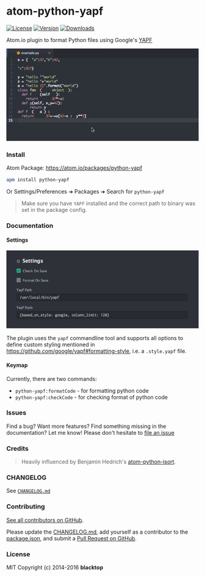 atom-python-yapf
================

[![License](http://img.shields.io/:license-mit-blue.svg)](http://doge.mit-license.org)
[![Version](https://img.shields.io/apm/v/python-yapf.svg)](https://atom.io/packages/python-yapf)
[![Downloads](https://img.shields.io/apm/dm/python-yapf.svg)](https://atom.io/packages/python-yapf)

Atom.io plugin to format Python files using Google's [YAPF](https://github.com/google/yapf)

![Screenshot](https://raw.githubusercontent.com/blacktop/atom-python-yapf/master/example_formatting.gif)

### Install

Atom Package: https://atom.io/packages/python-yapf

```bash
apm install python-yapf
```

Or Settings/Preferences ➔ Packages ➔ Search for `python-yapf`

> Make sure you have `YAPF` installed and the correct path to binary was set in the package config.

### Documentation

#### Settings

![settings](https://raw.githubusercontent.com/blacktop/atom-python-yapf/master/settings.png)

The plugin uses the `yapf` commandline tool and supports all options to define custom styling mentioned in https://github.com/google/yapf#formatting-style, i.e. a `.style.yapf` file.

#### Keymap

Currently, there are two commands:

-	`python-yapf:formatCode` - for formatting python code
-	`python-yapf:checkCode` - for checking format of python code

### Issues

Find a bug? Want more features? Find something missing in the documentation? Let me know! Please don't hesitate to [file an issue](https://github.com/blacktop/atom-python-yapf/issues/new)

### Credits

> Heavily influenced by Benjamin Hedrich's [atom-python-isort](https://github.com/bh/atom-python-isort).

### CHANGELOG

See [`CHANGELOG.md`](https://github.com/blacktop/atom-python-yapf/blob/master/CHANGELOG.md)

### Contributing

[See all contributors on GitHub](https://github.com/blacktop/atom-python-yapf/graphs/contributors).

Please update the [CHANGELOG.md](https://github.com/blacktop/atom-python-yapf/blob/master/CHANGELOG.md), add yourself as a contributor to the [package.json](https://github.com/blacktop/atom-python-yapf/blob/master/package.json), and submit a [Pull Request on GitHub](https://help.github.com/articles/using-pull-requests/).

### License

MIT Copyright (c) 2014-2016 **blacktop**
